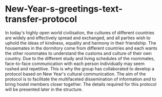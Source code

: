 # New-Year-s-greetings-text-transfer-protocol
In today's highly open world civilisation, the cultures of different countries are widely and effectively spread and exchanged, and all parties wish to uphold the ideas of kindness, equality and harmony in their friendship. The housemates in the dormitory come from different countries and each wants the other roommates to understand the customs and culture of their own country. Due to the different study and living schedules of the roommates, face-to-face communication with each person individually may seem rushed and repetitive. This is why the group has collaborated to develop a protocol based on New Year's cultural communication. The aim of the protocol is to facilitate the multifaceted dissemination of information and to bring hostel members closer together. The details required for this protocol will be presented later in the structure.
